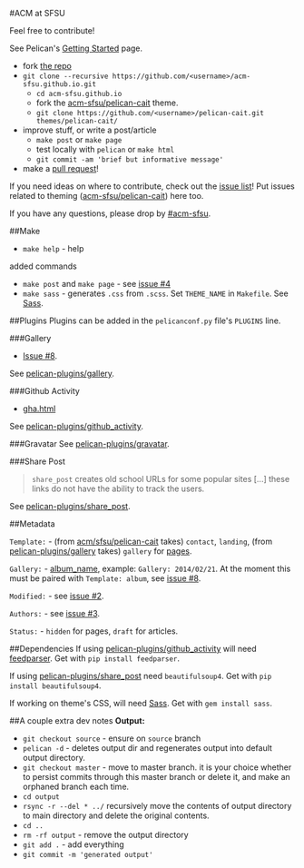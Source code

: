#ACM at SFSU

Feel free to contribute!

See Pelican's [Getting Started](http://docs.getpelican.com/en/3.3.0/getting_started.html) page.

* fork [the repo](https://github.com/acm-sfsu/acm-sfsu.github.io)
* `git clone --recursive https://github.com/<username>/acm-sfsu.github.io.git`
  * `cd acm-sfsu.github.io`
  * fork the [acm-sfsu/pelican-cait](https://github.com/acm-sfsu/pelican-cait) theme.
  * `git clone https://github.com/<username>/pelican-cait.git themes/pelican-cait/`
* improve stuff, or write a post/article
  * `make post` or `make page`
  * test locally with `pelican` or `make html`
  * `git commit -am 'brief but informative message'`
* make a [pull request](https://github.com/acm-sfsu/acm-sfsu.github.io/pulls)!

If you need ideas on where to contribute, check out the [issue list](https://github.com/acm-sfsu/acm-sfsu.github.io/issues)! Put issues related to theming ([acm-sfsu/pelican-cait](https://github.com/acm-sfsu/pelican-cait)) here too.

If you have any questions, please drop by [#acm-sfsu](http://webchat.freenode.net/?channels=acm-sfsu).

##Make
* `make help` - help

added commands
* `make post` and `make page` - see [issue #4](https://github.com/acm-sfsu/acm-sfsu.github.io/issues/4)
* `make sass` - generates `.css` from `.scss`. Set `THEME_NAME` in `Makefile`. See [Sass](https://github.com/nex3/sass).

##Plugins
Plugins can be added in the `pelicanconf.py` file's `PLUGINS` line.

###Gallery
* [Issue #8](https://github.com/acm-sfsu/acm-sfsu.github.io/issues/8).

See [pelican-plugins/gallery](https://github.com/getpelican/pelican-plugins/tree/master/gallery).

###Github Activity
* [gha.html](https://github.com/acm-sfsu/pelican-cait/blob/master/templates/gha.html)

See [pelican-plugins/github_activity](https://github.com/getpelican/pelican-plugins/tree/master/github_activity).

###Gravatar
See [pelican-plugins/gravatar](https://github.com/getpelican/pelican-plugins/tree/master/gravatar).

###Share Post
> `share_post` creates old school URLs for some popular sites [...] these links do not have the ability to track the users.

See [pelican-plugins/share_post](https://github.com/getpelican/pelican-plugins/tree/master/share_post).

##Metadata

`Template:` - (from [acm/sfsu/pelican-cait](https://github.com/acm-sfsu/pelican-cait) takes) `contact`, `landing`, (from [pelican-plugins/gallery](https://github.com/getpelican/pelican-plugins/tree/master/gallery) takes) `gallery` for [pages](https://github.com/getpelican/pelican-plugins/tree/master/gallery#gallery-page).

`Gallery:` - [album_name](https://github.com/getpelican/pelican-plugins/tree/master/gallery#articles), example: `Gallery: 2014/02/21`. At the moment this must be paired with `Template: album`, see [issue #8](https://github.com/acm-sfsu/acm-sfsu.github.io/issues/8).

`Modified:` - see [issue #2](https://github.com/acm-sfsu/acm-sfsu.github.io/issues/2).

`Authors:` - see [issue #3](https://github.com/acm-sfsu/acm-sfsu.github.io/issues/3).

`Status:` - `hidden` for pages, `draft` for articles.

##Dependencies
If using [pelican-plugins/github_activity](https://github.com/getpelican/pelican-plugins/tree/master/github_activity) will need [feedparser](https://pypi.python.org/pypi/feedparser). Get with `pip install feedparser`.

If using [pelican-plugins/share_post](https://github.com/getpelican/pelican-plugins/tree/master/share_post) need `beautifulsoup4`. Get with `pip install beautifulsoup4`.

If working on theme's CSS, will need [Sass](https://github.com/nex3/sass). Get with `gem install sass`.

##A couple extra dev notes
**Output:**
* `git checkout source` - ensure on `source` branch
* `pelican -d` - deletes output dir and regenerates output into default output directory.
* `git checkout master` - move to master branch. it is your choice whether to persist commits through this master branch or delete it, and make an orphaned branch each time. 
* `cd output`
* `rsync -r --del * ../` recursively move the contents of output directory to main directory and delete the original contents.
* `cd ..`
* `rm -rf output` - remove the output directory
* `git add .` - add everything
* `git commit -m 'generated output'`
